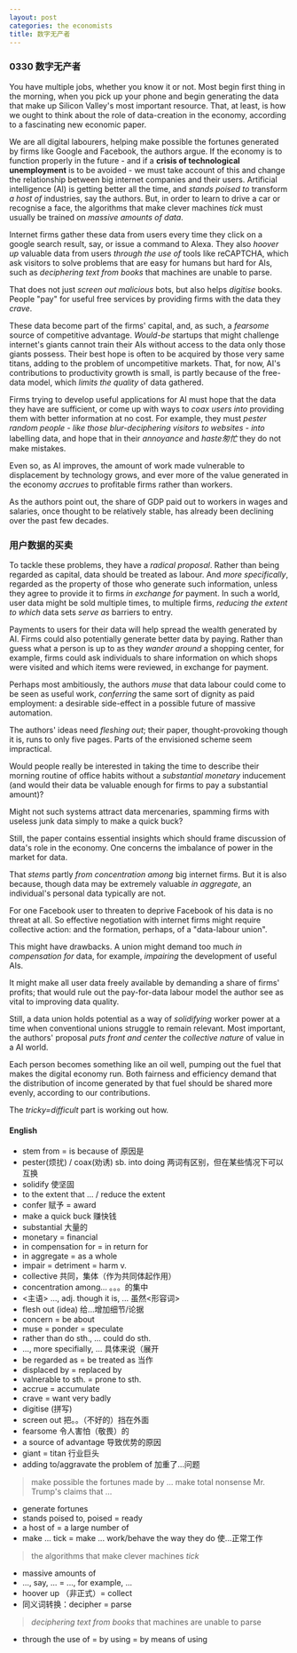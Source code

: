 ```yaml
---
layout: post
categories: the economists
title: 数字无产者
---
```


### 0330 数字无产者

You have multiple jobs, whether you know it or not. Most begin first thing in the morning, when you pick up your phone and begin generating the data that make up Silicon Valley's most important resource. That, at least, is how we ought to think about the role of data-creation in the economy, according to a fascinating new economic paper.

We are all digital labourers, helping make possible the fortunes generated by firms like Google and Facebook, the authors argue. If the economy is to function properly in the future - and if a **crisis of technological unemployment** is to be avoided - we must take account of this and change the relationship between big internet companies and their users. Artificial intelligence (AI) is getting better all the time, and *stands poised to* transform *a host of* industries, say the authors. But, in order to learn to drive a car or recognise a face, the algorithms that make clever machines *tick* must usually be trained on *massive amounts of data*.

Internet firms gather these data from users every time they click on a google search result, say, or issue a command to Alexa. They also *hoover up* valuable data from users *through the use of* tools like reCAPTCHA, which ask visitors to solve problems that are easy for humans but hard for AIs, such as *deciphering text from books* that machines are unable to parse.

That does not just *screen out* *malicious* bots, but also helps *digitise* books. People "pay" for useful free services by providing firms with the data they *crave*.

These data become part of the firms' capital, and, as such, a *fearsome* source of competitive advantage. *Would-be* startups that might challenge internet's giants cannot train their AIs without access to the data only those giants possess. Their best hope is often to be acquired by those very same titans, adding to the problem of uncompetitive markets. That, for now, AI's contributions to productivity growth is small, is partly because of the free-data model, which *limits the quality* of data gathered.

Firms trying to develop useful applications for AI must hope that the data they have are sufficient, or come up with ways to *coax users into* providing them with better information at no cost. For example, they must *pester random people - like those blur-deciphering visitors to websites - into* labelling data, and hope that in their *annoyance* and *haste匆忙* they do not make mistakes.

Even so, as AI improves, the amount of work made vulnerable to displacement by technology grows, and ever more of the value generated in the economy *accrues* to profitable firms rather than workers.

As the authors point out, the share of GDP paid out to workers in wages and salaries, once thought to be relatively stable, has already been declining over the past few decades.

### 用户数据的买卖

To tackle these problems, they have a *radical proposal*. Rather than being regarded as capital, data should be treated as labour. And *more specifically*, regarded as the property of those who generate such information, unless they agree to provide it to firms *in exchange for* payment. In such a world, user data might be sold multiple times, to multiple firms, *reducing the extent to which* data sets *serve as* barriers to entry.

Payments to users for their data will help spread the wealth generated by AI. Firms could also potentially generate better data by paying. Rather than guess what a person is up to as they _wander around_ a shopping center, for example, firms could ask individuals to share information on which shops were visited and which items were reviewed, in exchange for payment.

Perhaps most ambitiously, the authors *muse* that data labour could come to be seen as useful work, *conferring* the same sort of dignity as paid employment: a desirable side-effect in a possible future of massive automation.

The authors' ideas need *fleshing out*; their paper, thought-provoking though it is, runs to only five pages. Parts of the envisioned scheme seem impractical.

Would people really be interested in taking the time to describe their morning routine of office habits without a *substantial* *monetary* inducement (and would their data be valuable enough for firms to pay a substantial amount)?

Might not such systems attract data mercenaries, spamming firms with useless junk data simply to make a quick buck?

Still, the paper contains essential insights which should frame discussion of data's role in the economy. One concerns the imbalance of power in the market for data.

That _stems_ partly _from_ *concentration among* big internet firms. But it is also because, though data may be extremely valuable *in aggregate*, an individual's personal data typically are not.

For one Facebook user to threaten to deprive Facebook of his data is no threat at all. So effective negotiation with internet firms might require collective action: and the formation, perhaps, of a "data-labour union".

This might have drawbacks. A union might demand too much *in compensation for* data, for example, *impairing* the development of useful AIs.

It might make all user data freely available by demanding a share of firms' profits; that would rule out the pay-for-data labour model the author see as vital to improving data quality.

Still, a data union holds potential as a way of *solidifying* worker power at a time when conventional unions struggle to remain relevant. Most important, the authors' proposal *puts front and center* the *collective nature* of value in a AI world.

Each person becomes something like an oil well, pumping out the fuel that makes the digital economy run. Both fairness and efficiency demand that the distribution of income generated by that fuel should be shared more evenly, according to our contributions.

The *tricky=difficult* part is working out how.


#### English

* stem from = is because of 原因是
* pester(烦扰) / coax(劝诱) sb. into doing 两词有区别，但在某些情况下可以互换
* solidify 使坚固
* to the extent that ... / reduce the extent
* confer 赋予 = award
* make a quick buck 赚快钱
* substantial 大量的
* monetary = financial
* in compensation for = in return for
* in aggregate = as a whole
* impair = detriment = harm v.
* collective 共同，集体（作为共同体起作用）
* concentration among... 。。。的集中
* <主语> ..., adj. though it is, ... 虽然<形容词>
* flesh out (idea) 给...增加细节/论据
* concern = be about
* muse = ponder = speculate
* rather than do sth., ... could do sth.
* ..., more specifially, ... 具体来说（展开
* be regarded as = be treated as 当作
* displaced by = replaced by
* valnerable to sth. = prone to sth.
* accrue = accumulate
* crave = want very badly
* digitise (拼写)
* screen out 把。。（不好的）挡在外面
* fearsome 令人害怕（敬畏）的
* a source of advantage 导致优势的原因
* giant = titan 行业巨头
* adding to/aggravate the problem of 加重了...问题
> make possible the fortunes made by ...
> make total nonsense Mr. Trump's claims that ...

* generate fortunes
* stands poised to, poised = ready
* a host of = a large number of
* make ... tick = make ... work/behave the way they do 使...正常工作
> the algorithms that make clever machines *tick*

* massive amounts of
* ..., say, ... = ..., for example, ...
* hoover up （非正式）= collect
* 同义词转换：decipher = parse
> *deciphering text from books* that machines are unable to parse

* through the use of = by using = by means of using
